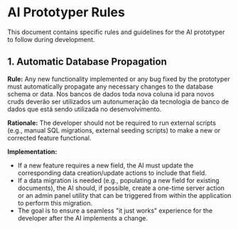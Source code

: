 # AI Prototyper Rules

This document contains specific rules and guidelines for the AI prototyper to follow during development.

## 1. Automatic Database Propagation

**Rule:** Any new functionality implemented or any bug fixed by the prototyper must automatically propagate any necessary changes to the database schema or data. Nos bancos de dados toda nova coluna id para novos cruds deverão ser utilizados um autonumeração da tecnologia de banco de dados que está sendo utilizada no desenvolvimento. 

**Rationale:** The developer should not be required to run external scripts (e.g., manual SQL migrations, external seeding scripts) to make a new or corrected feature functional.



**Implementation:**
- If a new feature requires a new field, the AI must update the corresponding data creation/update actions to include that field.
- If a data migration is needed (e.g., populating a new field for existing documents), the AI should, if possible, create a one-time server action or an admin panel utility that can be triggered from within the application to perform this migration.
- The goal is to ensure a seamless "it just works" experience for the developer after the AI implements a change.
